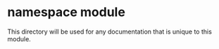 # namespace module

This directory will be used for any documentation that is unique to this module.
